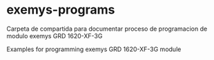# exemys-programs
Carpeta de compartida para documentar proceso de programacion 
de modulo exemys GRD 1620-XF-3G


Examples for programming
exemys GRD 1620-XF-3G module
